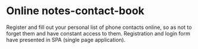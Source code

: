 # Online notes-contact-book

Register and fill out your personal list of phone contacts online, so as not to forget them and have constant access to them. Registration and login form have presented in SPA (single page application).
